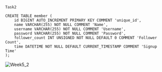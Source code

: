 ```
Task2

CREATE TABLE member (
    id BIGINT AUTO_INCREMENT PRIMARY KEY COMMENT 'unique_id',
    name VARCHAR(255) NOT NULL COMMENT 'Name',
    username VARCHAR(255) NOT NULL COMMENT 'Username',
    password VARCHAR(255) NOT NULL COMMENT 'Password',
    follower_count INT UNSIGNED NOT NULL DEFAULT 0 COMMENT 'Follower Count',
    time DATETIME NOT NULL DEFAULT CURRENT_TIMESTAMP COMMENT 'Signup Time'
);

```
![Week5_2](https://github.com/Ro5555chenn/wehelpbootcamp5th/assets/156869378/7638618b-80d0-420f-b3fa-8ef84f1a05aa)
